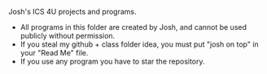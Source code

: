 Josh's ICS 4U projects and programs. 
- All programs in this folder are created by Josh, and cannot be used publicly without permission.
- If you steal my github + class folder idea, you must put "josh on top" in your "Read Me" file.
- If you use any program you have to star the repository.
